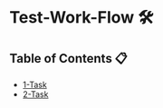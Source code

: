 # Test-Work-Flow 🛠

## Table of Contents 📋

- [1-Task](https://github.com/muhammad-nabih/Test-Work-Flow/tree/1-task/1-Task)
- [2-Task](https://github.com/muhammad-nabih/Test-Work-Flow/tree/2-task/2-Task)
